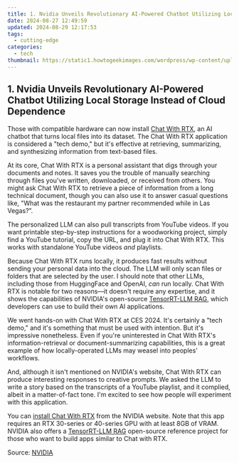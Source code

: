 ```yaml
---
title: 1. Nvidia Unveils Revolutionary AI-Powered Chatbot Utilizing Local Storage Instead of Cloud Dependence
date: 2024-08-27 12:49:59
updated: 2024-08-29 12:17:53
tags:
  - cutting-edge
categories:
  - tech
thumbnail: https://static1.howtogeekimages.com/wordpress/wp-content/uploads/2024/02/16.jpg
---
```


## 1. Nvidia Unveils Revolutionary AI-Powered Chatbot Utilizing Local Storage Instead of Cloud Dependence

Those with compatible hardware can now install [Chat With RTX](http://www.nvidia.com/en-us/ai-on-rtx/chat-with-rtx-generative-ai/), an AI chatbot that turns local files into its dataset. The Chat With RTX application is considered a "tech demo," but it's effective at retrieving, summarizing, and synthesizing information from text-based files.

 At its core, Chat With RTX is a personal assistant that digs through your documents and notes. It saves you the trouble of manually searching through files you've written, downloaded, or received from others. You might ask Chat With RTX to retrieve a piece of information from a long technical document, though you can also use it to answer casual questions like, "What was the restaurant my partner recommended while in Las Vegas?”.

 The personalized LLM can also pull transcripts from YouTube videos. If you want printable step-by-step instructions for a woodworking project, simply find a YouTube tutorial, copy the URL, and plug it into Chat With RTX. This works with standalone YouTube videos _and_ playlists.

 Because Chat With RTX runs locally, it produces fast results without sending your personal data into the cloud. The LLM will only scan files or folders that are selected by the user. I should note that other LLMs, including those from HuggingFace and OpenAI, _can_ run locally. Chat With RTX is notable for two reasons—it doesn't require any expertise, and it shows the capabilities of NVIDIA's open-source [TensorRT-LLM RAG](https://blogs.nvidia.com/blog/what-is-retrieval-augmented-generation/), which developers can use to build their own AI applications.

 We went hands-on with Chat With RTX at CES 2024\. It's certainly a "tech demo," and it's something that must be used with intention. But it's impressive nonetheless. Even if you're uninterested in Chat With RTX's information-retrieval or document-summarizing capabilities, this is a great example of how locally-operated LLMs may weasel into peoples' workflows.

 And, although it isn't mentioned on NVIDIA's website, Chat With RTX can produce interesting responses to creative prompts. We asked the LLM to write a story based on the transcripts of a YouTube playlist, and it complied, albeit in a matter-of-fact tone. I'm excited to see how people will experiment with this application.

 You can [install Chat With RTX](https://www.nvidia.com/en-us/ai-on-rtx/chat-with-rtx-generative-ai/) from the NVIDIA website. Note that this app requires an RTX 30-series or 40-series GPU with at least 8GB of VRAM. NVIDIA also offers a [TensorRT-LLM RAG](https://github.com/NVIDIA/trt-llm-rag-windows) open-source reference project for those who want to build apps similar to Chat with RTX.

 Source: [NVIDIA](https://blogs.nvidia.com/blog/chat-with-rtx-available-now/)

<ins class="adsbygoogle"
     style="display:block"
     data-ad-format="autorelaxed"
     data-ad-client="ca-pub-7571918770474297"
     data-ad-slot="1223367746"></ins>



<ins class="adsbygoogle"
     style="display:block"
     data-ad-client="ca-pub-7571918770474297"
     data-ad-slot="8358498916"
     data-ad-format="auto"
     data-full-width-responsive="true"></ins>
